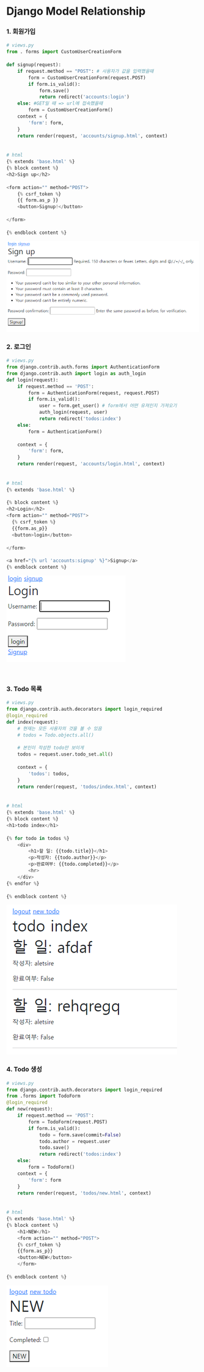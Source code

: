 # Django Model Relationship



### 1. 회원가입

```python
# views.py
from . forms import CustomUserCreationForm

def signup(request):
    if request.method == "POST": # 사용자가 값을 입력했을때
        form = CustomUserCreationForm(request.POST)
        if form.is_valid():
            form.save()
            return redirect('accounts:login')
    else: #GET일 때 => url에 접속했을때
        form = CustomUserCreationForm()
    context = {
        'form': form,
    }
    return render(request, 'accounts/signup.html', context)


# html
{% extends 'base.html' %}
{% block content %}
<h2>Sign up</h2>

<form action="" method="POST">
    {% csrf_token %}
    {{ form.as_p }}
    <button>Signup!</button>

</form>

{% endblock content %}
```

![image-20211019103901744](Django_model_relationship.assets/image-20211019103901744.png)															



### 2. 로그인

```python
# views.py
from django.contrib.auth.forms import AuthenticationForm
from django.contrib.auth import login as auth_login
def login(request):
    if request.method == 'POST':
        form = AuthenticationForm(request, request.POST)
        if form.is_valid():
            user = form.get_user() # form에서 어떤 유져인지 가져오기
            auth_login(request, user)
            return redirect('todos:index')
    else:
        form = AuthenticationForm()

    context = {
        'form': form,
    }
    return render(request, 'accounts/login.html', context)


# html
{% extends 'base.html' %}

{% block content %}
<h2>Login</h2>
<form action="" method="POST">
  {% csrf_token %}
  {{form.as_p}}
  <button>login</button>

</form>

<a href="{% url 'accounts:signup' %}">Signup</a>
{% endblock content %}
```

![image-20211019104110368](Django_model_relationship.assets/image-20211019104110368.png)

​																							



### 3. Todo 목록

```python
# views.py
from django.contrib.auth.decorators import login_required
@login_required
def index(request):
    # 현재는 모든 사용자의 것을 볼 수 있음
    # todos = Todo.objects.all()

    # 본인이 작성한 todo만 보이게
    todos = request.user.todo_set.all()

    context = {
        'todos': todos,
    }
    return render(request, 'todos/index.html', context)


# html
{% extends 'base.html' %}
{% block content %}
<h1>todo index</h1>

{% for todo in todos %}
    <div>
        <h1>할 일: {{todo.title}}</h1>
        <p>작성자: {{todo.author}}</p>
        <p>완료여부: {{todo.completed}}</p>
        <hr>
    </div>
{% endfor %}

{% endblock content %}
```

![image-20211019104352225](Django_model_relationship.assets/image-20211019104352225.png)

### 4. Todo 생성

```python
# views.py
from django.contrib.auth.decorators import login_required
from .forms import TodoForm
@login_required
def new(request):
    if request.method == 'POST':
        form = TodoForm(request.POST)
        if form.is_valid():
            todo = form.save(commit=False)
            todo.author = request.user
            todo.save()
            return redirect('todos:index')
    else:
        form = TodoForm()
    context = {
        'form': form
    }
    return render(request, 'todos/new.html', context)


# html
{% extends 'base.html' %}
{% block content %}
    <h1>NEW</h1>
    <form action="" method="POST">
    {% csrf_token %}
    {{form.as_p}}
    <button>NEW</button>
    </form>

{% endblock content %}
```

![image-20211019104613367](Django_model_relationship.assets/image-20211019104613367.png)
